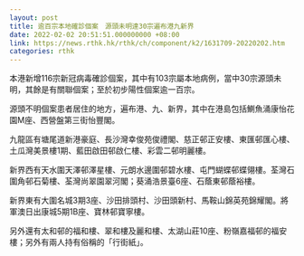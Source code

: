 ```yaml
---
layout: post
title: 逾百宗本地確診個案　源頭未明達30宗遍布港九新界
date: 2022-02-02 20:51:51.000000000 +08:00
link: https://news.rthk.hk/rthk/ch/component/k2/1631709-20220202.htm
categories: rthk
---
```


本港新增116宗新冠病毒確診個案，其中有103宗屬本地病例，當中30宗源頭未明，其餘是有關聯個案；至於初步陽性個案逾一百宗。

源頭不明個案患者居住的地方，遍布港、九、新界，其中在港島包括鰂魚涌康怡花園M座、西營盤第三街怡豐閣。

九龍區有塘尾道新港豪庭、長沙灣幸俊苑俊禮閣、慈正邨正安樓、東匯邨匯心樓、土瓜灣美景樓1期、藍田啟田邨啟仁樓、彩雲二邨明麗樓。

新界西有天水圍天澤邨澤星樓、元朗水邊圍邨碧水樓、屯門蝴蝶邨蝶翎樓。荃灣石圍角邨石菊樓、荃灣尚翠園翠河閣；葵涌浩景臺6座、石蔭東邨蔭裕樓。

新界東有大圍名城3期3座、沙田排頭村、沙田頭新村、馬鞍山錦英苑錦耀閣。將軍澳日出康城5期1B座、寶林邨寶寧樓。

另外還有太和邨的福和樓、翠和樓及麗和樓、太湖山莊10座、粉嶺嘉福邨的福安樓；另外有兩人持有俗稱的「行街紙」。
